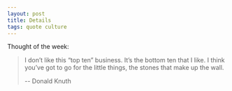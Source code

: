 ```yaml
---
layout: post
title: Details
tags: quote culture
---
```


Thought of the week: 

> I don’t like this “top ten” business. It’s the bottom ten that I like. I think you’ve got to go for the little things, the stones that make up the wall.
>
> -- Donald Knuth


